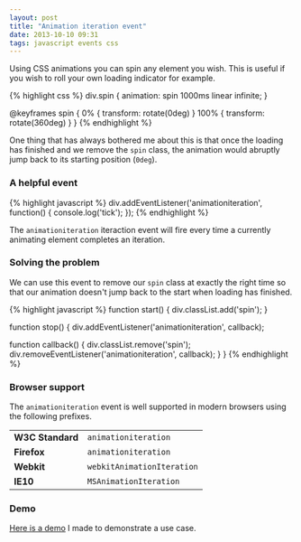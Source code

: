 ```yaml
---
layout: post
title: "Animation iteration event"
date: 2013-10-10 09:31
tags: javascript events css
---
```


Using CSS animations you can spin any element you wish. This is useful if you wish to roll your own loading indicator for example.

{% highlight css %}
div.spin {
  animation: spin 1000ms linear infinite;
}

@keyframes spin {
  0% { transform: rotate(0deg) }
  100% { transform: rotate(360deg) }
}
{% endhighlight %}

One thing that has always bothered me about this is that once the loading has finished and we remove the `spin` class, the animation would abruptly jump back to its starting position (`0deg`).

### A helpful event

{% highlight javascript %}
div.addEventListener('animationiteration', function() {
  console.log('tick');
});
{% endhighlight %}

The `animationiteration` iteraction event will fire every time a currently animating element completes an iteration.

### Solving the problem

We can use this event to remove our `spin` class at exactly the right time so that our animation doesn't jump back to the start when loading has finished.

{% highlight javascript %}
function start() {
  div.classList.add('spin');
}

function stop() {
  div.addEventListener('animationiteration', callback);

  function callback() {
    div.classList.remove('spin');
    div.removeEventListener('animationiteration', callback);
  }
}
{% endhighlight %}

### Browser support

The `animationiteration` event is well supported in modern browsers using the following prefixes.

| | |
|--------------|----------------------|
| **W3C Standard** | `animationiteration` |
| **Firefox** | `animationiteration` |
| **Webkit** | `webkitAnimationIteration` |
| **IE10** | `MSAnimationIteration` |

### Demo

[Here is a demo](http://jsbin.com/AwoYuxE/2) I made to demonstrate a use case.